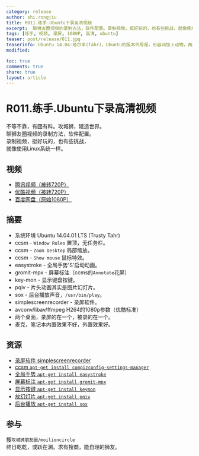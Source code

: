 ```yaml
---
category: release
author: shi.rongjiu
title: R011.练手.Ubuntu下录高清视频
excerpt:  聊狮友圈视频的录制方法，软件配置。录制视频，挺好玩的，也有些挑战，就像使用Linux系统一样。
tags: [练手, 视频, 录屏, 1080P, 高清, ubuntu]
teaser: post/release/011.jpg
teaserinfo: Ubuntu 14.04-塔尔羊(Tahr)，Ubuntu的版本代号是，形容词加上动物，两英文单词的首字母相同，还有字母是按顺序递增的。
modified: 

toc: true
comments: true
share: true
layout: article
---
```


# R011.练手.Ubuntu下录高清视频

不等不靠，有囧有料。攻城狮，建造世界。  
聊狮友圈视频的录制方法，软件配置。  
录制视频，挺好玩的，也有些挑战，  
就像使用Linux系统一样。  

## 视频

  * [腾讯视频（被转720P）](http://v.qq.com/x/page/k0148iu947i.html)
  * [优酷视频（被转720P）](http://v.youku.com/v_show/id_XODU2MjE5MDI0.html)
  * [百度网盘（原始1080P）](http://pan.baidu.com/s/1geBJinx)

## 摘要

  * 系统环境 Ubuntu 14.04.01 LTS (Trusty Tahr)
  * ccsm - `Window Rules` 置顶，无任务栏。
  * ccsm - `Zoom Desktop` 局部缩放。
  * ccsm - `Show mouse` 鼠标特效。
  * easystroke - 全局手势'S'启动动画。
  * gromit-mpx - 屏幕标注（ccms的`Annotate`花屏）
  * key-mon - 显示键盘按键。
  * pqiv - 片头动画其实是图片幻灯片。
  * sox - 后台播放声音，`/usr/bin/play`。
  * simplescreenrecorder - 录屏软件。
  * avconv/libav/ffmpeg H264的1080p参数（优酷标准）
  * 两个桌面，录屏的在一个，被录的在一个。
  * 麦克，笔记本内置效果不好，外置效果好。

## 资源

  * [录屏软件 simplescreenrecorder](http://www.maartenbaert.be/simplescreenrecorder)
  * [ccsm `apt-get install compizconfig-settings-manager`](http://wiki.compiz.org/CCSM)
  * [全局手势 `apt-get install easystroke`](http://easystroke.sourceforge.net)
  * [屏幕标注 `apt-get install gromit-mpx`](http://gromit-mpx.sourceforge.net)
  * [显示按键 `apt-get install keymon`](http://code.google.com/p/key-mon)
  * [放幻灯片 `apt-get install pqiv`](http://www.pberndt.com/Programme/Linux/pqiv/index.html)
  * [后台播放 `apt-get install sox`](http://sox.sourceforge.net)

## 参与

搜`攻城狮朋友圈/moilioncircle`  
终日乾乾，或跃在渊。求有搜商，能自理的狮友。
